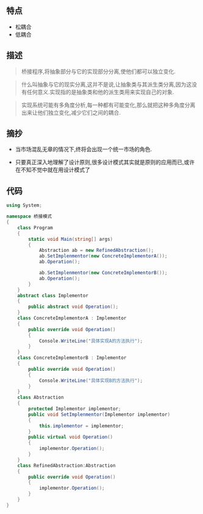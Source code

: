 ﻿## 特点
- 松耦合
- 低耦合
## 描述
> 桥接程序,将抽象部分与它的实现部分分离,使他们都可以独立变化.

> 什么叫抽象与它的现实分离,这并不是说,让抽象类与其派生类分离,因为这没有任何意义.实现指的是抽象类和他的派生类用来实现自己的对象.

> 实现系统可能有多角度分析,每一种都有可能变化,那么就把这种多角度分离出来让他们独立变化,减少它们之间的耦合.
## 摘抄
- 当市场混乱无章的情况下,终将会出现一个统一市场的角色.

- 只要真正深入地理解了设计原则,很多设计模式其实就是原则的应用而已,或许在不知不觉中就在用设计模式了
## 代码
```csharp
using System;

namespace 桥接模式
{
    class Program
    {
        static void Main(string[] args)
        {
            Abstraction ab = new RefinedAbstraction();
            ab.SetImplenmentor(new ConcreteImplementorA());
            ab.Operation();

            ab.SetImplenmentor(new ConcreteImplementorB());
            ab.Operation();
        }
    }
    abstract class Implementor
    {
        public abstract void Operation();
    }
    class ConcreteImplementorA : Implementor
    {
        public override void Operation()
        {
            Console.WriteLine("具体实现A的方法执行");
        }
    }
    class ConcreteImplementorB : Implementor
    {
        public override void Operation()
        {
            Console.WriteLine("具体实现B的方法执行");
        }
    }
    class Abstraction
    {
        protected Implementor implementor;
        public void SetImplenmentor(Implementor implementor)
        {
            this.implementor = implementor;
        }
        public virtual void Operation()
        {
            implementor.Operation();
        }
    }
    class RefinedAbstraction:Abstraction
    {
        public override void Operation()
        {
            implementor.Operation();
        }
    }
}
```
